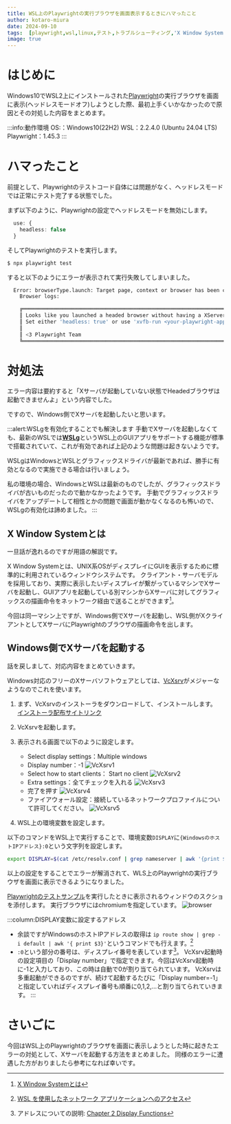 ```yaml
---
title: WSL上のPlaywrightの実行ブラウザを画面表示するときにハマったこと
author: kotaro-miura
date: 2024-09-10
tags:  [playwright,wsl,linux,テスト,トラブルシューティング,'X Window System',VcXsrv]
image: true
---
```


# はじめに

Windows10でWSL2上にインストールされた[Playwright](https://playwright.dev/)の実行ブラウザを画面に表示(ヘッドレスモードオフ)しようとした際、最初上手くいかなかったので原因とその対処した内容をまとめます。

:::info:動作環境
OS:：Windows10(22H2)
WSL：2.2.4.0 (Ubuntu 24.04 LTS)
Playwright：1.45.3
:::

# ハマったこと

前提として、Playwrightのテストコード自体には問題がなく、ヘッドレスモードでは正常にテスト完了する状態でした。

まず以下のように、Playwrightの設定でヘッドレスモードを無効にします。

```typescript:playwright.config.ts
  use: {
    headless: false
  }
```

そしてPlaywrightのテストを実行します。

```sh
$ npx playwright test
```

すると以下のようにエラーが表示されて実行失敗してしまいました。

```sh
  Error: browserType.launch: Target page, context or browser has been closed
    Browser logs:

    ╔════════════════════════════════════════════════════════════════════════════════════════════════╗
    ║ Looks like you launched a headed browser without having a XServer running.                     ║
    ║ Set either 'headless: true' or use 'xvfb-run <your-playwright-app>' before running Playwright. ║
    ║                                                                                                ║
    ║ <3 Playwright Team                                                                             ║
    ╚════════════════════════════════════════════════════════════════════════════════════════════════╝
```

# 対処法

エラー内容は要約すると「Xサーバが起動していない状態でHeadedブラウザは起動できませんよ」という内容でした。

ですので、Windows側でXサーバを起動したいと思います。

:::alert:WSLgを有効化することでも解決します
手動でXサーバを起動しなくても、最新のWSLでは[**WSLg**](https://github.com/microsoft/wslg)というWSL上のGUIアプリをサポートする機能が標準で搭載されていて、これが有効であれば上記のような問題は起きないようです。

WSLgはWindowsとWSLとグラフィックスドライバが最新であれば、勝手に有効となるので実施できる場合は行いましょう。

私の環境の場合、WindowsとWSLは最新のものでしたが、グラフィックスドライバが古いものだったので動かなかったようです。
手動でグラフィックスドライバをアップデートして相性とかの問題で画面が動かなくなるのも怖いので、WSLgの有効化は諦めました。
:::

## X Window Systemとは

一旦話が逸れるのですが用語の解説です。

X Window Systemとは、UNIX系OSがディスプレイにGUIを表示するために標準的に利用されているウィンドウシステムです。
クライアント・サーバモデルを採用しており、実際に表示したいディスプレイが繋がっているマシンでXサーバを起動し、GUIアプリを起動している別マシンからXサーバに対してグラフィックスの描画命令をネットワーク経由で送ることができます[^aboutX]。

[^aboutX]:[X Window Systemとは](https://www.astec-x.com/FAQ/aboutx.html)

今回は同一マシン上ですが、Windows側でXサーバを起動し、WSL側がXクライアントとしてXサーバにPlaywrightのブラウザの描画命令を出します。

## Windows側でXサーバを起動する

話を戻しまして、対応内容をまとめていきます。

Windows対応のフリーのXサーバソフトウェアとしては、[VcXsrv](https://sourceforge.net/projects/vcxsrv/)がメジャーなようなのでこれを使います。

1. まず、VcXsrvのインストーラをダウンロードして、インストールします。
  [インストーラ配布サイトリンク](https://sourceforge.net/projects/vcxsrv/)
2. VcXsrvを起動します。
3. 表示される画面で以下のように設定します。
    - Select display settings：Multiple windows
    - Display number：-1
      ![VcXsrv1](/img/blogs/2024/0910_playwright_headed_wsl/VcXsrv1.png)
    - Select how to start clients： Start no client
      ![VcXsrv2](/img/blogs/2024/0910_playwright_headed_wsl/VcXsrv2.png)
    - Extra settings：全てチェックを入れる
      ![VcXsrv3](/img/blogs/2024/0910_playwright_headed_wsl/VcXsrv3.png)
    - 完了を押す
      ![VcXsrv4](/img/blogs/2024/0910_playwright_headed_wsl/VcXsrv4.png)
    - ファイアウォール設定：接続しているネットワークプロファイルについて許可してください。
      ![VcXsrv5](/img/blogs/2024/0910_playwright_headed_wsl/VcXsrv5.png)


4. WSL上の環境変数を設定します。

以下のコマンドをWSL上で実行することで、環境変数`DISPLAY`に`{WindowsのホストIPアドレス}:0`という文字列を設定します。

```sh
export DISPLAY=$(cat /etc/resolv.conf | grep nameserver | awk '{print $2; exit;}'):0
```

以上の設定をすることでエラーが解消されて、WLS上のPlaywrightの実行ブラウザを画面に表示できるようになりました。

[Playwrightのテストサンプル](https://playwright.dev/docs/writing-tests#first-test)を実行したときに表示されるウィンドウのスクショを添付します。
実行ブラウザにはchromiumを指定しています。
![browser](/img/blogs/2024/0910_playwright_headed_wsl/playwright_browser.png)

:::column:DISPLAY変数に設定するアドレス
- 余談ですがWindowsのホストIPアドレスの取得は
  `ip route show | grep -i default | awk '{ print $3}'`というコマンドでも行えます。[^getIp]
- `:0`という部分の番号は、ディスプレイ番号を表しています[^address]。 VcXsrv起動時の設定項目の「Display number」で指定できます。今回はVcXsrv起動時に-1と入力しており、この時は自動で0が割り当てられています。
  VcXsrvは多重起動ができるのですが、続けて起動するたびに「Display number=-1」と指定していればディスプレイ番号も順番に0,1,2,...と割り当てられていきます。
:::

[^getIp]:[WSL を使用したネットワーク アプリケーションへのアクセス](https://learn.microsoft.com/ja-jp/windows/wsl/networking)
[^address]:アドレスについての説明: [Chapter 2 Display Functions](https://xjman.dsl.gr.jp/X11R6/X11/CH02.html)


# さいごに

今回はWSL上のPlaywrightのブラウザを画面に表示しようとした時に起きたエラーの対処として、Xサーバを起動する方法をまとめました。
同様のエラーに遭遇した方がおりましたら参考になれば幸いです。